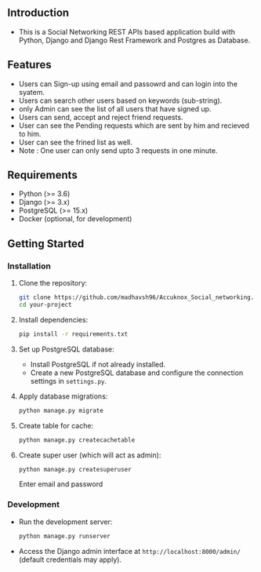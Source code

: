 ## Introduction

- This is a Social Networking REST APIs based application build with Python, Django and Django Rest Framework and Postgres as Database.

## Features

- Users can Sign-up using email and passowrd and can login into the syatem.
- Users can search other users based on keywords (sub-string).
- only Admin can see the list of all users that have signed up.
- Users can send, accept and reject friend requests.
- User can see the Pending requests which are sent by him and recieved to him.
- User can see the frined list as well.
- Note : One user can only send upto 3 requests in one minute.

## Requirements

- Python (>= 3.6)
- Django (>= 3.x)
- PostgreSQL (>= 15.x)
- Docker (optional, for development)

## Getting Started

### Installation

1. Clone the repository:

    ```bash
    git clone https://github.com/madhavsh96/Accuknox_Social_networking.git
    cd your-project
    ```

2. Install dependencies:

    ```bash
    pip install -r requirements.txt
    ```

3. Set up PostgreSQL database:
   
   - Install PostgreSQL if not already installed.
   - Create a new PostgreSQL database and configure the connection settings in `settings.py`.

4. Apply database migrations:

    ```bash
    python manage.py migrate
    ```
4. Create table for cache:

    ```bash
    python manage.py createcachetable
    ```

5. Create super user (which will act as admin):

    ```bash
    python manage.py createsuperuser
    ```
    Enter email and password

### Development

- Run the development server:

    ```bash
    python manage.py runserver
    ```

- Access the Django admin interface at `http://localhost:8000/admin/` (default credentials may apply).
